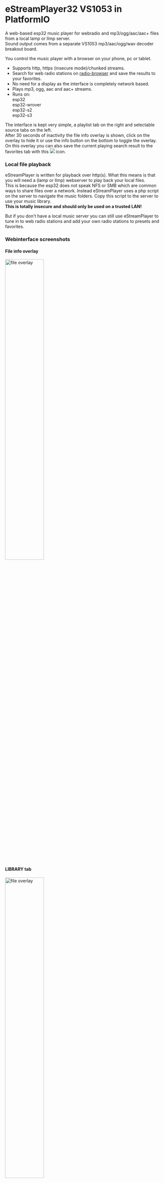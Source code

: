 # eStreamPlayer32 VS1053 in PlatformIO

A web-based esp32 music player for webradio and mp3/ogg/aac/aac+ files from a local lamp or llmp server.
<br>Sound output comes from a separate VS1053 mp3/aac/ogg/wav decoder breakout board.

You control the music player with a browser on your phone, pc or tablet.

-  Supports http, https (insecure mode)/chunked streams.
-  Search for web radio stations on [radio-browser](https://www.radio-browser.info/) and save the results to your favorites.
-  No need for a display as the interface is completely network based.
-  Plays mp3, ogg, aac and aac+ streams.
-  Runs  on:<br>esp32<br>esp32-wrover<br>esp32-s2<br>esp32-s3

The interface is kept very simple, a playlist tab on the right and selectable source tabs on the left.<br>After 30 seconds of inactivity the file info overlay is shown, click on the overlay to hide it or use the info button on the bottom to toggle the overlay.<br>On this overlay you can also save the current playing search result to the favorites tab with this <img src="https://github.com/CelliesProjects/eStreamplayer32-vs1053-pio/assets/24290108/6e0d2706-45cd-4e5d-86ba-c194101afba7"> icon.


### Local file playback

eStreamPlayer is written for playback over http(s). What this means is that you will need a (lamp or llmp) webserver to play back your local files.<br>This is because the esp32 does not speak NFS or SMB which are common ways to share files over a network. Instead eStreamPlayer uses a php script on the server to navigate the music folders. Copy this script to the server to use your music library.<br>**This is totally insecure and should only be used on a trusted LAN!**

But if you don't have a local music server you can still use eStreamPlayer to tune in to web radio stations and add your own radio stations to presets and favorites.

### Webinterface screenshots

#### File info overlay

<img src="https://github.com/CelliesProjects/eStreamplayer32-vs1053-pio/assets/24290108/3d07fd0e-2cea-4ee7-acda-b85ffc17b79d" width="50%" alt="file overlay">

#### LIBRARY tab

<img src="https://github.com/CelliesProjects/eStreamplayer32-vs1053-pio/assets/24290108/9c1e57f1-41d5-445f-82dc-bde5ec84a0ff" width="50%" alt="file overlay">

#### WEBRADIO tab

<img src="https://github.com/CelliesProjects/eStreamplayer32-vs1053-pio/assets/24290108/d29e9863-afc2-43c0-a086-3a07e2b75729" width="50%" alt="file overlay">

#### FAVORITES tab

<img src="https://github.com/CelliesProjects/eStreamplayer32-vs1053-pio/assets/24290108/8993d7d0-d09b-469a-9a87-b0a22df34c9c" width="50%" alt="file overlay">

#### SEARCH tab showing results for 'techno' search
<img src="https://github.com/CelliesProjects/eStreamplayer32-vs1053-pio/assets/24290108/e68113c2-f02d-4fad-ad05-0724fae3ee1e" width="50%" alt="file overlay">

### First boot and setup

1.  Check and set your options in `platformio.ini`
2.  Add your WiFi credentials to `include/secrets.h` as shown below.<br>
```c++
#ifndef SECRETS
#define SECRETS

const char *SSID_NAME= "wifi_network";
const char *SSID_PASSWORD = "wifi_password";

#endif
```
3.  On first boot or after a flash erase the fatfs will be formatted. This will take from a couple of seconds up to a minute depending on the size of the filesystem.
<br>You can monitor the boot/formatting progress on the serial port.
<br>Flashing an update will not erase the fatfs data.
<br>**Note: Take care to select the same partition table when updating the app otherwise the fatfs partition will be formatted.**
4.  Browse to the ip address shown on the serial port.

### Setup for local file playback

-  A [lamp](https://en.wikipedia.org/wiki/LAMP_%28software_bundle%29) or llmp webstack is required to serve local files.
Apache2 and lighttpd were tested and should work.
-  The following file headers should be sent for supported filetypes:
<br>`MP3` `audio/mpeg`
<br>`OGG` `audio/ogg` or `application/ogg`
<br>`AAC` `audio/aac`
<br>`AAC+` `audio/aacp`
<br>With a vanilla LAMP setup this will be the default.
-  The php script `eSP32_vs1053.php` has to be copied to the root of the music library. The script is fairly version agnostic.

### Libraries used in the web interface

-   The free -as in beer- [radio-browser.info](https://www.radio-browser.info/) API is used for the search. The returned data is in the public domain.<br>See [de1.api.radio-browser.info](https://de1.api.radio-browser.info/) for API information.
-  The icons are from [material.io](https://material.io/tools/icons/?style=baseline) and are [available under Apache2.0 license](https://www.apache.org/licenses/LICENSE-2.0.html).
-  [Reconnecting WebSocket](https://github.com/joewalnes/reconnecting-websocket) which is [available under MIT licence](https://github.com/joewalnes/reconnecting-websocket/blob/master/LICENSE.txt).
-  [Google Roboto font](https://fonts.google.com/specimen/Roboto) which is [available under Apache2.0 license](https://www.apache.org/licenses/LICENSE-2.0.html).
-  [jQuery 3.4.1](https://code.jquery.com/jquery-3.4.1.js) which is [available under MIT license](https://jquery.org/license/).

The Google Roboto font and jQuery are fetched from the net. Your downloads will be tracked by the respective providers for this 'free' data. 

### License

MIT License

Copyright (c) 2023 Cellie

Permission is hereby granted, free of charge, to any person obtaining a copy
of this software and associated documentation files (the "Software"), to deal
in the Software without restriction, including without limitation the rights
to use, copy, modify, merge, publish, distribute, sublicense, and/or sell
copies of the Software, and to permit persons to whom the Software is
furnished to do so, subject to the following conditions:

The above copyright notice and this permission notice shall be included in all
copies or substantial portions of the Software.

THE SOFTWARE IS PROVIDED "AS IS", WITHOUT WARRANTY OF ANY KIND, EXPRESS OR
IMPLIED, INCLUDING BUT NOT LIMITED TO THE WARRANTIES OF MERCHANTABILITY,
FITNESS FOR A PARTICULAR PURPOSE AND NONINFRINGEMENT. IN NO EVENT SHALL THE
AUTHORS OR COPYRIGHT HOLDERS BE LIABLE FOR ANY CLAIM, DAMAGES OR OTHER
LIABILITY, WHETHER IN AN ACTION OF CONTRACT, TORT OR OTHERWISE, ARISING FROM,
OUT OF OR IN CONNECTION WITH THE SOFTWARE OR THE USE OR OTHER DEALINGS IN THE
SOFTWARE.
